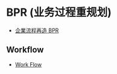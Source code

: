 # BPR (业务过程重规划)

* [企業流程再造 BPR](http://wiki.mbalib.com/zh-tw/BPR)

## Workflow

* [Work Flow](http://wiki.mbalib.com/zh-tw/Workflow)

